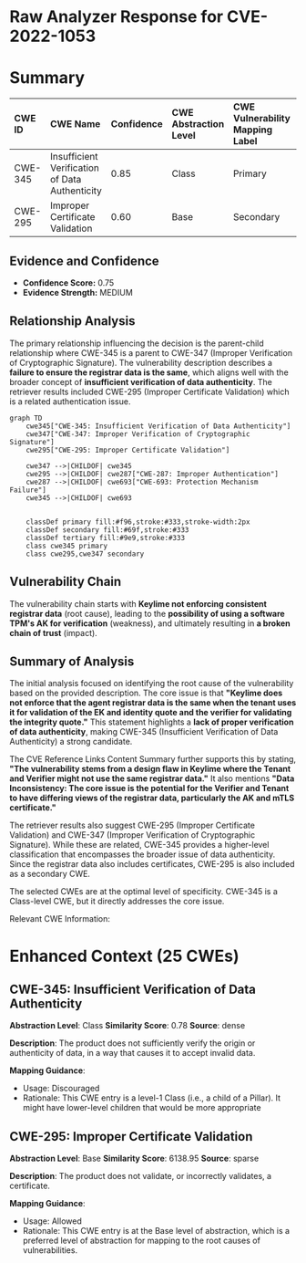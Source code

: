 # Raw Analyzer Response for CVE-2022-1053

# Summary

| CWE ID   | CWE Name                                                                     | Confidence | CWE Abstraction Level | CWE Vulnerability Mapping Label | CWE-Vulnerability Mapping Notes |
| :------- | :--------------------------------------------------------------------------- | :--------- | :-------------------- | :------------------------------ | :------------------------------ |
| CWE-345  | Insufficient Verification of Data Authenticity                               | 0.85       | Class                 | Primary                         | Allowed-with-Review             |
| CWE-295  | Improper Certificate Validation                                               | 0.60       | Base                  | Secondary                       | Allowed                         |

## Evidence and Confidence

*   **Confidence Score:** 0.75
*   **Evidence Strength:** MEDIUM

## Relationship Analysis

The primary relationship influencing the decision is the parent-child relationship where CWE-345 is a parent to CWE-347 (Improper Verification of Cryptographic Signature). The vulnerability description describes a **failure to ensure the registrar data is the same**, which aligns well with the broader concept of **insufficient verification of data authenticity**. The retriever results included CWE-295 (Improper Certificate Validation) which is a related authentication issue.

```mermaid
graph TD
    cwe345["CWE-345: Insufficient Verification of Data Authenticity"]
    cwe347["CWE-347: Improper Verification of Cryptographic Signature"]
    cwe295["CWE-295: Improper Certificate Validation"]
    
    cwe347 -->|CHILDOF| cwe345
    cwe295 -->|CHILDOF| cwe287["CWE-287: Improper Authentication"]
    cwe287 -->|CHILDOF| cwe693["CWE-693: Protection Mechanism Failure"]
    cwe345 -->|CHILDOF| cwe693
    

    classDef primary fill:#f96,stroke:#333,stroke-width:2px
    classDef secondary fill:#69f,stroke:#333
    classDef tertiary fill:#9e9,stroke:#333
    class cwe345 primary
    class cwe295,cwe347 secondary
```

## Vulnerability Chain

The vulnerability chain starts with **Keylime not enforcing consistent registrar data** (root cause), leading to the **possibility of using a software TPM's AK for verification** (weakness), and ultimately resulting in **a broken chain of trust** (impact).

## Summary of Analysis

The initial analysis focused on identifying the root cause of the vulnerability based on the provided description. The core issue is that **"Keylime does not enforce that the agent registrar data is the same when the tenant uses it for validation of the EK and identity quote and the verifier for validating the integrity quote."** This statement highlights a **lack of proper verification of data authenticity**, making CWE-345 (Insufficient Verification of Data Authenticity) a strong candidate.

The CVE Reference Links Content Summary further supports this by stating, **"The vulnerability stems from a design flaw in Keylime where the Tenant and Verifier might not use the same registrar data."** It also mentions **"Data Inconsistency: The core issue is the potential for the Verifier and Tenant to have differing views of the registrar data, particularly the AK and mTLS certificate."**

The retriever results also suggest CWE-295 (Improper Certificate Validation) and CWE-347 (Improper Verification of Cryptographic Signature). While these are related, CWE-345 provides a higher-level classification that encompasses the broader issue of data authenticity. Since the registrar data also includes certificates, CWE-295 is also included as a secondary CWE.

The selected CWEs are at the optimal level of specificity. CWE-345 is a Class-level CWE, but it directly addresses the core issue.

Relevant CWE Information:

# Enhanced Context (25 CWEs)

## CWE-345: Insufficient Verification of Data Authenticity
**Abstraction Level**: Class
**Similarity Score**: 0.78
**Source**: dense

**Description**:
The product does not sufficiently verify the origin or authenticity of data, in a way that causes it to accept invalid data.

**Mapping Guidance**:
- Usage: Discouraged
- Rationale: This CWE entry is a level-1 Class (i.e., a child of a Pillar). It might have lower-level children that would be more appropriate

## CWE-295: Improper Certificate Validation
**Abstraction Level**: Base
**Similarity Score**: 6138.95
**Source**: sparse

**Description**:
The product does not validate, or incorrectly validates, a certificate.

**Mapping Guidance**:
- Usage: Allowed
- Rationale: This CWE entry is at the Base level of abstraction, which is a preferred level of abstraction for mapping to the root causes of vulnerabilities.